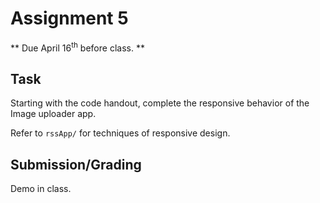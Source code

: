 # Assignment 5
** Due April 16<sup>th</sup> before class. **

## Task 
Starting with the code handout, complete the responsive behavior of the
Image uploader app.

Refer to ``rssApp/`` for techniques of responsive design.

## Submission/Grading
Demo in class.
